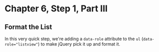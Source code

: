 Chapter 6, Step 1, Part III
===========================
## Format the List

In this very quick step, we're adding a `data-role` attribute to the `ul` (`data-role="listview"`) to make jQuery pick it up and format it.